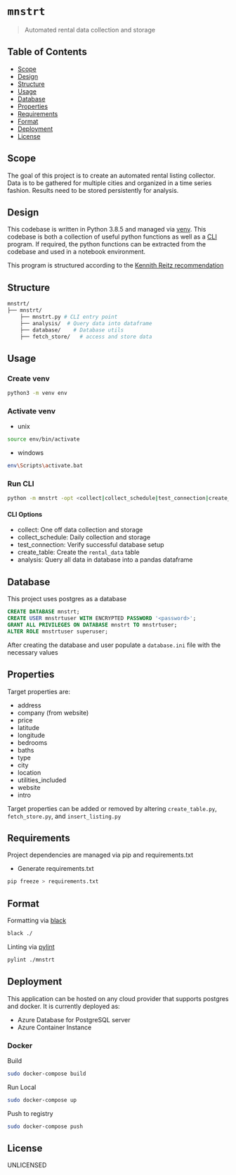 # `mnstrt`

> Automated rental data collection and storage

## Table of Contents

- [Scope](#scope)
- [Design](#design)
- [Structure](#structure)
- [Usage](#Usage)
- [Database](#database)
- [Properties](#properties)
- [Requirements](#requirements)
- [Format](#format)
- [Deployment](#deployment)
- [License](#license)

## Scope

The goal of this project is to create an automated rental listing collector. Data is to be gathered for multiple cities and organized in a time series fashion. Results need to be stored persistently for analysis.

## Design

This codebase is written in Python 3.8.5 and managed via [venv](https://docs.python.org/3/tutorial/venv.html). This codebase is both a collection of useful python functions as well as a [CLI](https://click.palletsprojects.com/en/7.x/) program. If required, the python functions can be extracted from the codebase and used in a notebook environment.

This program is structured according to the [Kennith Reitz recommendation](https://docs.python-guide.org/writing/structure/)

## Structure

```bash
mnstrt/
├── mnstrt/
    ├── mnstrt.py # CLI entry point
    ├── analysis/  # Query data into dataframe
    ├── database/    # Database utils
    ├── fetch_store/   # access and store data

```

## Usage

### Create venv

```bash
python3 -m venv env
```

### Activate venv

- unix

```bash
source env/bin/activate
```

- windows

```bash
env\Scripts\activate.bat
```

### Run CLI

```bash
python -m mnstrt -opt <collect|collect_schedule|test_connection|create_table|analysis>
```

#### CLI Options

- collect: One off data collection and storage
- collect_schedule: Daily collection and storage
- test_connection: Verify successful database setup
- create_table: Create the `rental_data` table
- analysis: Query all data in database into a pandas dataframe

## Database

This project uses postgres as a database

```sql
CREATE DATABASE mnstrt;
CREATE USER mnstrtuser WITH ENCRYPTED PASSWORD '<password>';
GRANT ALL PRIVILEGES ON DATABASE mnstrt TO mnstrtuser;
ALTER ROLE mnstrtuser superuser;
```

After creating the database and user populate a `database.ini` file with the necessary values

## Properties

Target properties are:

- address
- company (from website)
- price
- latitude
- longitude
- bedrooms
- baths
- type
- city
- location
- utilities_included
- website
- intro

Target properties can be added or removed by altering `create_table.py`, `fetch_store.py`, and `insert_listing.py`

## Requirements

Project dependencies are managed via pip and requirements.txt

- Generate requirements.txt

```bash
pip freeze > requirements.txt
```

## Format

Formatting via [black](https://github.com/psf/black)

```bash
black ./
```

Linting via [pylint](https://www.pylint.org/)

```bash
pylint ./mnstrt
```

## Deployment

This application can be hosted on any cloud provider that supports postgres and docker. It is currently deployed as:

- Azure Database for PostgreSQL server
- Azure Container Instance

### Docker

Build

```bash
sudo docker-compose build
```

Run Local

```bash
sudo docker-compose up
```

Push to registry

```bash
sudo docker-compose push
```

## License

UNLICENSED
